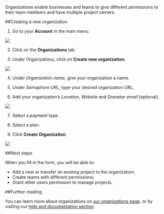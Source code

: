 Organizations enable businesses and teams to give different permissions to their team members and have multiple project owners. 

##Creating a new organization

1. Go to your **Account** in the main menu.

<img src="/docs/assets/img/organizations/account.png" class="img-responsive">

2. Click on the **Organizations** tab.

3. Under Organizations, click on **Create new organization**.

<img src="/docs/assets/img/organizations/organization-tab.png" class="img-responsive">

4. Under _Organization name_, give your organization a name.

5. Under _Semaphore URL_, type your desired organization URL.

6. Add your organization’s _Location_, _Website_ and _Gravatar email_ (optional).

<img src="/docs/assets/img/organizations/organization-info.png" class="img-responsive">

7. Select a payment type.

8. Select a plan.

9. Click **Create Organization**.

<img src="/docs/assets/img/organizations/payment-options.png" class="img-responsive">

##Next steps

When you fill in the form, you will be able to:
- Add a new or transfer an existing project to the organization;
- Create teams with different permissions;
- Grant other users permission to manage projects.

##Further reading

You can learn more about organizations on [our organizations page](/organizations), or by visiting our [help and documentation section](docs/). 
